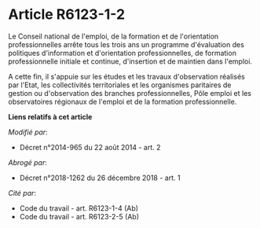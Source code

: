 # Article R6123-1-2

Le Conseil national de l'emploi, de la formation et de l'orientation professionnelles arrête tous les trois ans un programme
d'évaluation des politiques d'information et d'orientation professionnelles, de formation professionnelle initiale et
continue, d'insertion et de maintien dans l'emploi.

A cette fin, il s'appuie sur les études et les travaux d'observation réalisés par l'Etat, les collectivités territoriales et
les organismes paritaires de gestion ou d'observation des branches professionnelles, Pôle emploi et les observatoires
régionaux de l'emploi et de la formation professionnelle.

**Liens relatifs à cet article**

_Modifié par_:

  - Décret n°2014-965 du 22 août 2014 - art. 2

_Abrogé par_:

  - Décret n°2018-1262 du 26 décembre 2018 - art. 1

_Cité par_:

  - Code du travail - art. R6123-1-4 (Ab)
  - Code du travail - art. R6123-2-5 (Ab)
